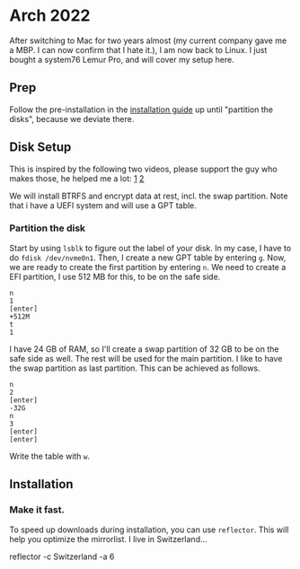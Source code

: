 # Arch 2022

After switching to Mac for two years almost (my current company gave me a MBP. I can now confirm that I hate it.), I am now back to Linux.
I just bought a system76 Lemur Pro, and will cover my setup here.

## Prep

Follow the pre-installation in the [installation guide](https://wiki.archlinux.org/title/Installation_guide) up until "partition the disks", because we deviate there.

## Disk Setup

This is inspired by the following two videos, please support the guy who makes those, he helped me a lot: [1](https://www.youtube.com/watch?v=sm_fuBeaOqE) [2](https://www.youtube.com/watch?v=sm_fuBeaOqE)

We will install BTRFS and encrypt data at rest, incl. the swap partition. Note that i have a UEFI system and will use a GPT table.

### Partition the disk

Start by using `lsblk` to figure out the label of your disk. In my case, I have to do `fdisk /dev/nvme0n1`. Then, I create a new GPT table by entering `g`. Now, we are ready to create the first partition by entering `n`. We need to create a EFI partition, I use 512 MB for this, to be on the safe side.

    n
    1
    [enter]
    +512M
    t
    1
 
I have 24 GB of RAM, so I'll create a swap partition of 32 GB to be on the safe side as well. The rest will be used for the main partition. I like to have the swap partition as last partition. This can be achieved as follows.

    n
    2
    [enter]
    -32G
    n
    3
    [enter]
    [enter]

Write the table with `w`.
  


## Installation

### Make it fast.

To speed up downloads during installation, you can use `reflector`. This will help you optimize the mirrorlist.
I live in Switzerland...

  reflector -c Switzerland -a 6

